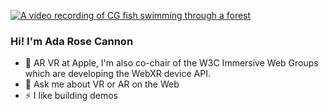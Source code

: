 [![A video recording of CG fish swimming through a forest](https://user-images.githubusercontent.com/4225330/97163148-17ef3880-1778-11eb-9456-27450bea5b4e.gif)](https://koi-garden.glitch.me/)

### Hi! I'm Ada Rose Cannon

- 🔭 AR VR at Apple, I'm also co-chair of the W3C Immersive Web Groups which are developing the WebXR device API.
- 💬 Ask me about VR or AR on the Web
- ⚡ I like building demos 


<!--
**AdaRoseCannon/AdaRoseCannon** is a ✨ _special_ ✨ repository because its `README.md` (this file) appears on your GitHub profile.

Here are some ideas to get you started:

- 🔭 I’m currently working on ...
- 🌱 I’m currently learning ...
- 👯 I’m looking to collaborate on ...
- 🤔 I’m looking for help with ...
- 💬 Ask me about ...
- 📫 How to reach me: ...
- 😄 Pronouns: ...
- ⚡ Fun fact: ...
-->
